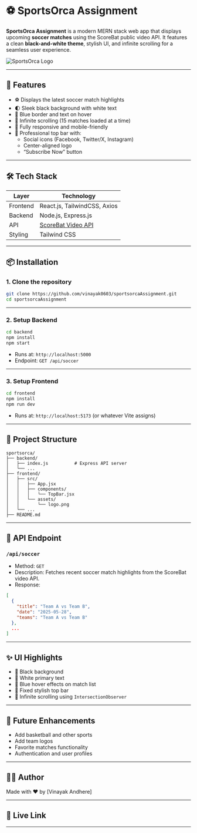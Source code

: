 
# ⚽ SportsOrca Assignment

**SportsOrca Assignment** is a modern MERN stack web app that displays upcoming **soccer matches** using the ScoreBat public video API. It features a clean **black-and-white theme**, stylish UI, and infinite scrolling for a seamless user experience.

![SportsOrca Logo](./frontend/src/assets/logo.png)

---

## 🚀 Features

- ⚽ Displays the latest soccer match highlights
- 🌓 Sleek black background with white text
- 💠 Blue border and text on hover
- 🔄 Infinite scrolling (15 matches loaded at a time)
- 📱 Fully responsive and mobile-friendly
- 🔗 Professional top bar with:
  - Social icons (Facebook, Twitter/X, Instagram)
  - Center-aligned logo
  - “Subscribe Now” button

---

## 🛠️ Tech Stack

| Layer      | Technology             |
|------------|------------------------|
| Frontend   | React.js, TailwindCSS, Axios |
| Backend    | Node.js, Express.js    |
| API        | [ScoreBat Video API](https://www.scorebat.com/video-api/v3/) |
| Styling    | Tailwind CSS           |

---

## 📦 Installation

### 1. Clone the repository

```bash
git clone https://github.com/vinayak0603/sportsorcaAssignment.git
cd sportsorcaAssignment
```

---

### 2. Setup Backend

```bash
cd backend
npm install
npm start
```

- Runs at: `http://localhost:5000`
- Endpoint: `GET /api/soccer`

---

### 3. Setup Frontend

```bash
cd frontend
npm install
npm run dev
```

- Runs at: `http://localhost:5173` (or whatever Vite assigns)

---

## 🧠 Project Structure

```
sportsorca/
├── backend/
│   ├── index.js          # Express API server
│   └── ...
├── frontend/
│   ├── src/
│   │   ├── App.jsx
│   │   ├── components/
│   │   │   └── TopBar.jsx
│   │   └── assets/
│   │       └── logo.png
│   └── ...
├── README.md
```

---

## 🔗 API Endpoint

### `/api/soccer`

- Method: `GET`
- Description: Fetches recent soccer match highlights from the ScoreBat video API.
- Response:  
```json
[
  {
    "title": "Team A vs Team B",
    "date": "2025-05-28",
    "teams": "Team A vs Team B"
  },
  ...
]
```

---

## ✨ UI Highlights

- 🖤 Black background
- 🤍 White primary text
- 🔵 Blue hover effects on match list
- 🧭 Fixed stylish top bar
- 🧩 Infinite scrolling using `IntersectionObserver`

---

## 🔮 Future Enhancements

- Add basketball and other sports
- Add team logos
- Favorite matches functionality
- Authentication and user profiles

---

## 👨‍💻 Author

Made with ❤️ by [Vinayak Andhere]

---

## 📄 Live Link



---
